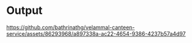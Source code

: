 # Output


https://github.com/bathrinathg/velammal-canteen-service/assets/86293968/a897338a-ac22-4654-9386-4237b57a4d97


